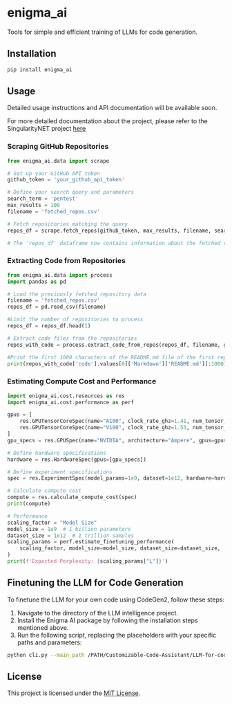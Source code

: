 # enigma_ai

Tools for simple and efficient training of LLMs for code generation.

## Installation

```bash
pip install enigma_ai
```

## Usage

Detailed usage instructions and API documentation will be available soon.

For more detailed documentation about the project, please refer to the SingularityNET project [here](https://deepfunding.ai/proposal/customizable-code-assistant/)

### Scraping GitHub Repositories

```python
from enigma_ai.data import scrape

# Set up your GitHub API token
github_token = 'your_github_api_token'

# Define your search query and parameters
search_term = 'pentest'
max_results = 100
filename = 'fetched_repos.csv'

# Fetch repositories matching the query
repos_df = scrape.fetch_repos(github_token, max_results, filename, search_term, min_stars=100)

# The 'repos_df' dataframe now contains information about the fetched repositories
```

### Extracting Code from Repositories

```python
from enigma_ai.data import process
import pandas as pd

# Load the previously fetched repository data
filename = 'fetched_repos.csv'
repos_df = pd.read_csv(filename)

#Limit the number of repositories to process
repos_df = repos_df.head(1)

# Extract code files from the repositories
repos_with_code = process.extract_code_from_repos(repos_df, filename, github_token)

#Print the first 1000 characters of the README.md file of the first repository
print(repos_with_code['code'].values[0]['Markdown']['README.md'][:1000])
```

### Estimating Compute Cost and Performance

```python
import enigma_ai.cost.resources as res
import enigma_ai.cost.performance as perf

gpus = [
    res.GPUTensorCoreSpec(name="A100", clock_rate_ghz=1.41, num_tensor_cores=6912),
    res.GPUTensorCoreSpec(name="V100", clock_rate_ghz=1.53, num_tensor_cores=5120),
]
gpu_specs = res.GPUSpec(name="NVIDIA", architecture="Ampere", gpus=gpus)

# Define hardware specifications
hardware = res.HardwareSpec(gpus=[gpu_specs])

# Define experiment specifications
spec = res.ExperimentSpec(model_params=1e9, dataset=1e12, hardware=hardware, precision="fp32", hours_trained=1.0)

# Calculate compute cost
compute = res.calculate_compute_cost(spec)
print(compute)

# Performance
scaling_factor = "Model Size"
model_size = 1e9  # 1 billion parameters
dataset_size = 1e12  # 1 trillion samples
scaling_params = perf.estimate_finetuning_performance(
    scaling_factor, model_size=model_size, dataset_size=dataset_size,
)
print(f'Expected Perplexity: {scaling_params["L"]}')
```


## Finetuning the LLM for Code Generation

To finetune the LLM for your own code using CodeGen2, follow these steps:

1. Navigate to the directory of the LLM intelligence project.
2. Install the Enigma AI package by following the installation steps mentioned above.
3. Run the following script, replacing the placeholders with your specific paths and parameters:

```bash
python cli.py --main_path /PATH/Customizable-Code-Assistant/LLM-for-code-intelligence-Project/LLM-for-code-intelligence --experiment_name my_experiment --training_data_path JS_files.csv
```

## License

This project is licensed under the [MIT License](LICENSE).
